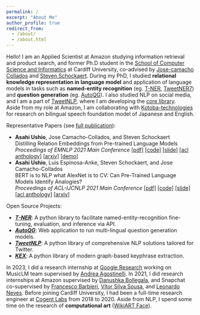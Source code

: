 ```yaml
---
permalink: /
excerpt: "About Me"
author_profile: true
redirect_from: 
  - /about/
  - /about.html
---
```


Hello! I am an Applied Scientist at Amazon studying information retrieval and product search, and former Ph.D student in the [School of Computer Science and Informatics](https://www.cardiff.ac.uk/computer-science) at Cardiff University,
co-advised by [Jose-camacho Collados](http://josecamachocollados.com/) and [Steven Schockaert](https://www.cardiff.ac.uk/people/view/133772-schockaert-steven).
During my PhD, I studied **relational knowledge representation in language model** and 
application of language models in tasks such as 
**named-entity recognition** (eg. [T-NER](https://github.com/asahi417/tner), [TweetNER7](https://huggingface.co/datasets/tner/tweetner7)) 
and **question generation** (eg. [AutoQG](https://autoqg.net)).
I also studied NLP on social media, and I am a part of [TweetNLP](https://tweetnlp.org/), where I am developing the [core library](https://github.com/cardiffnlp/tweetnlp).   
Aside from my role at Amazon, I am collaborating with [Kotoba-technologies](https://www.kotoba.tech) for research on bilingual speech foundation model of Japanese and English.

Representative Papers (see [full publication](https://asahiushio.com/publications)):
- <b>Asahi Ushio</b>, Jose Camacho-Collados, and Steven Schockaert <br>
Distilling Relation Embeddings from Pre-trained Language Models  <br>
 <em>Proceedings of EMNLP 2021 Main Conference</em>
<a href="https://aclanthology.org/2021.emnlp-main.712.pdf">[pdf]</a>
<a href="https://github.com/asahi417/relbert">[code]</a>
<a href="https://www.slideshare.net/asahiushio1/202111-emnlp-distilling-relation-embeddings-from-pretrained-language-models">[slide]</a>
<a href="https://aclanthology.org/2021.emnlp-main.712">[acl anthology]</a>
<a href="https://arxiv.org/abs/2110.15705">[arxiv]</a>
<a href="https://huggingface.co/spaces/relbert/Analogy">[demo]</a>
- <b>Asahi Ushio</b>, Luis Espinosa-Anke, Steven Schockaert, and Jose Camacho-Collados <br>
BERT is to NLP what AlexNet is to CV: Can Pre-Trained Language Models Identify Analogies? <br>
 <em>Proceedings of ACL-IJCNLP 2021 Main Conference</em>
<a href="https://aclanthology.org/2021.acl-long.280.pdf">[pdf]</a>
<a href="https://github.com/asahi417/analogy-language-model">[code]</a>
<a href="https://www.slideshare.net/asahiushio1/202105-acl-bert-is-to-nlp-what-alexnet-is-to-cv-can-pretrained-language-models-identify-analogies">[slide]</a>
<a href="https://aclanthology.org/2021.acl-long.280">[acl anthology]</a>
<a href="https://arxiv.org/abs/2105.04949">[arxiv]</a>


Open Source Projects:
- [***T-NER***](https://github.com/asahi417/tner): A python library to facilitate named-entity-recognition fine-tuning, evaluation, and inference via API.
- [***AutoQG***](https://autoqg.net): Web application to run multi-lingual question generation models.
- [***TweetNLP***](https://github.com/cardiffnlp/tweetnlp): A python library of comprehensive NLP solutions tailored for Twitter.
- [***KEX***](https://pypi.org/project/kex): A python library of modern graph-based keyphrase extraction.

In 2023, I did a research internship at [Google Research](https://research.google/) working on MusicLM team supervised by [Andrea Agostinelli](https://scholar.google.it/citations?user=NM85zIEAAAAJ&hl=en). In 2021, I did research internships at Amazon supervised by [Danushka Bollegala](https://danushka.net/), and Snapchat co-supervised by [Francesco Barbieri](https://research.snap.com/team/francesco-barbieri/), [Vítor Silva Sousa](https://research.snap.com/team/vitor-silva-sousa), and
[Leonardo Neves](https://research.snap.com/team/leonardo-neves/).
Before joining Cardiff University, I had been a full-time research engineer at [Cogent Labs](https://www.cogent.co.jp/en/) from 2018 to 2020.
Aside from NLP, I spend some time on the research of **computational art** ([WikiART Face](https://asahi417.github.io/projects/wikiart_face/)).
